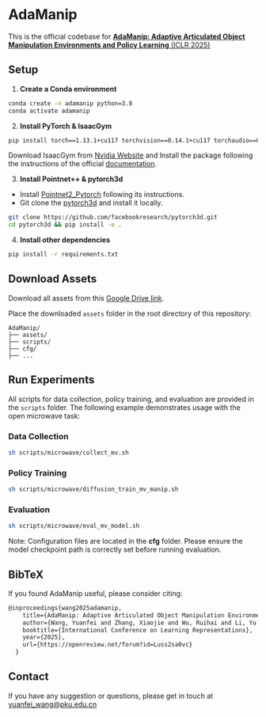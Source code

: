 # AdaManip

This is the official codebase for [**AdaManip: Adaptive Articulated Object Manipulation Environments and Policy Learning** (ICLR 2025)](https://arxiv.org/abs/2502.11124)

## Setup

1. **Create a Conda environment**

```sh
conda create -n adamanip python=3.8
conda activate adamanip
```

2. **Install PyTorch & IsaacGym**

```sh
pip install torch==1.13.1+cu117 torchvision==0.14.1+cu117 torchaudio==0.13.1 --extra-index-url https://download.pytorch.org/whl/cu117
```

Download IsaacGym from [Nvidia Website](https://developer.nvidia.com/isaac-gym/download]) and Install the package following the instructions of the official [documentation](https://docs.robotsfan.com/isaacgym/install.html).

3. **Install Pointnet++ & pytorch3d**

+ Install [Pointnet2_Pytorch](https://github.com/erikwijmans/Pointnet2_PyTorch) following its instructions.
+ Git clone the [pytorch3d](https://github.com/facebookresearch/pytorch3d) and install it locally.

```sh
git clone https://github.com/facebookresearch/pytorch3d.git
cd pytorch3d && pip install -e .
```

4. **Install other dependencies**

```sh
pip install -r requirements.txt
```

## Download Assets

Download all assets from this [Google Drive link](https://drive.google.com/drive/folders/1ho2wSdd9hWNb6XuwVnFVkUakdNqVKXmb?usp=sharing). 

Place the downloaded `assets` folder in the root directory of this repository:

```
AdaManip/
├── assets/
├── scripts/
├── cfg/
├── ...
```

## Run Experiments

All scripts for data collection, policy training, and evaluation are provided in the `scripts` folder. The following example demonstrates usage with the open microwave task:

### Data Collection

```sh
sh scripts/microwave/collect_mv.sh
```

### Policy Training

```sh
sh scripts/microwave/diffusion_train_mv_manip.sh
```

### Evaluation

```sh
sh scripts/microwave/eval_mv_model.sh
```

Note: Configuration files are located in the **cfg** folder. Please ensure the model checkpoint path is correctly set before running evaluation.

## BibTeX

If you found AdaManip useful, please consider citing:

```tex
@inproceedings{wang2025adamanip,
    title={AdaManip: Adaptive Articulated Object Manipulation Environments and Policy Learning},
    author={Wang, Yuanfei and Zhang, Xiaojie and Wu, Ruihai and Li, Yu and Shen, Yan and Wu, Mingdong and He, Zhaofeng and Wang, Yizhou and Dong, Hao},
    booktitle={International Conference on Learning Representations},
    year={2025},
    url={https://openreview.net/forum?id=Luss2sa0vc}
  }
```

## Contact

If you have any suggestion or questions, please get in touch at yuanfei_wang@pku.edu.cn
